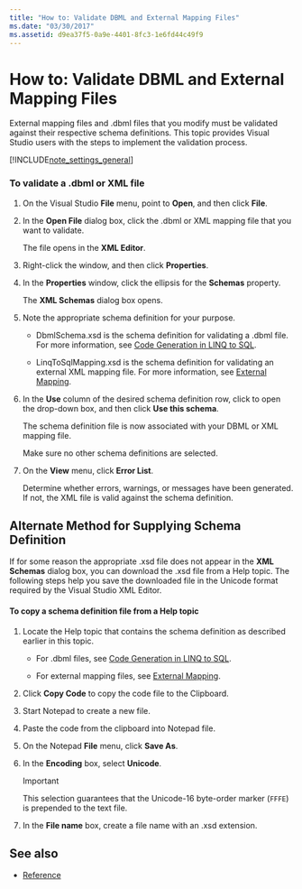 ```yaml
---
title: "How to: Validate DBML and External Mapping Files"
ms.date: "03/30/2017"
ms.assetid: d9ea37f5-0a9e-4401-8fc3-1e6fd44c49f9
---
```

# How to: Validate DBML and External Mapping Files
External mapping files and .dbml files that you modify must be validated against their respective schema definitions. This topic provides Visual Studio users with the steps to implement the validation process.  
  
 [!INCLUDE[note_settings_general](../../../../../../includes/note-settings-general-md.md)]  
  
### To validate a .dbml or XML file  
  
1. On the Visual Studio **File** menu, point to **Open**, and then click **File**.  
  
2. In the **Open File** dialog box, click the .dbml or XML mapping file that you want to validate.  
  
     The file opens in the **XML Editor**.  
  
3. Right-click the window, and then click **Properties**.  
  
4. In the **Properties** window, click the ellipsis for the **Schemas** property.  
  
     The **XML Schemas** dialog box opens.  
  
5. Note the appropriate schema definition for your purpose.  
  
    - DbmlSchema.xsd is the schema definition for validating a .dbml file. For more information, see [Code Generation in LINQ to SQL](../../../../../../docs/framework/data/adonet/sql/linq/code-generation-in-linq-to-sql.md).  
  
    - LinqToSqlMapping.xsd is the schema definition for validating an external XML mapping file. For more information, see [External Mapping](../../../../../../docs/framework/data/adonet/sql/linq/external-mapping.md).  
  
6. In the **Use** column of the desired schema definition row, click to open the drop-down box, and then click **Use this schema**.  
  
     The schema definition file is now associated with your DBML or XML mapping file.  
  
     Make sure no other schema definitions are selected.  
  
7. On the **View** menu, click **Error List**.  
  
     Determine whether errors, warnings, or messages have been generated. If not, the XML file is valid against the schema definition.  
  
## Alternate Method for Supplying Schema Definition  
 If for some reason the appropriate .xsd file does not appear in the **XML Schemas** dialog box, you can download the .xsd file from a Help topic. The following steps help you save the downloaded file in the Unicode format required by the Visual Studio XML Editor.  
  
#### To copy a schema definition file from a Help topic  
  
1. Locate the Help topic that contains the schema definition as described earlier in this topic.  
  
    - For .dbml files, see [Code Generation in LINQ to SQL](../../../../../../docs/framework/data/adonet/sql/linq/code-generation-in-linq-to-sql.md).  
  
    - For external mapping files, see [External Mapping](../../../../../../docs/framework/data/adonet/sql/linq/external-mapping.md).  
  
2. Click **Copy Code** to copy the code file to the Clipboard.  
  
3. Start Notepad to create a new file.  
  
4. Paste the code from the clipboard into Notepad file.  
  
5. On the Notepad **File** menu, click **Save As**.  
  
6. In the **Encoding** box, select **Unicode**.  
  
    > [!IMPORTANT]
    >  This selection guarantees that the Unicode-16 byte-order marker (`FFFE`) is prepended to the text file.  
  
7. In the **File name** box, create a file name with an .xsd extension.  
  
## See also

- [Reference](../../../../../../docs/framework/data/adonet/sql/linq/reference.md)
